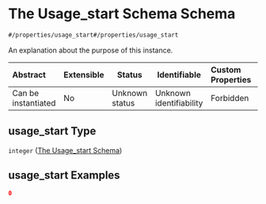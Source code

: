 # The Usage_start Schema Schema

```txt
#/properties/usage_start#/properties/usage_start
```

An explanation about the purpose of this instance.


| Abstract            | Extensible | Status         | Identifiable            | Custom Properties | Additional Properties | Access Restrictions | Defined In                                                                           |
| :------------------ | ---------- | -------------- | ----------------------- | :---------------- | --------------------- | ------------------- | ------------------------------------------------------------------------------------ |
| Can be instantiated | No         | Unknown status | Unknown identifiability | Forbidden         | Allowed               | none                | [quote_schema.schema.json\*](../out/quote_schema.schema.json "open original schema") |

## usage_start Type

`integer` ([The Usage_start Schema](quote_schema-properties-the-usage_start-schema.md))

## usage_start Examples

```json
0
```
